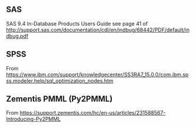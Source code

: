 ## SAS 

SAS 9.4 In-Database  Products Users Guide
        see page 41 of http://support.sas.com/documentation/cdl/en/indbug/68442/PDF/default/indbug.pdf

## SPSS
From https://www.ibm.com/support/knowledgecenter/SS3RA7_15.0.0/com.ibm.spss.modeler.help/sql_optimization_nodes.htm


## Zementis PMML (Py2PMML)
From https://support.zementis.com/hc/en-us/articles/231588567-Introducing-Py2PMML
